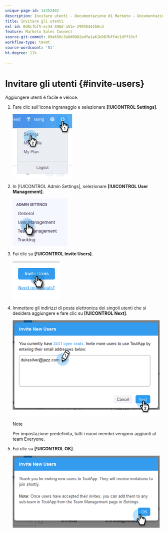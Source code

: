 ```yaml
---
unique-page-id: 14352402
description: Invitare utenti - Documentazione di Marketo - Documentazione del prodotto
title: Invitare gli utenti
exl-id: 0d8cfbf5-ec34-498d-a51e-29935442b0cd
feature: Marketo Sales Connect
source-git-commit: 09a656c3a0d0002edfa1a61b987bff4c1dff33cf
workflow-type: tm+mt
source-wordcount: '51'
ht-degree: 11%

---
```


# Invitare gli utenti {#invite-users}

Aggiungere utenti è facile e veloce.

1. Fare clic sull&#39;icona ingranaggio e selezionare **[!UICONTROL Settings]**.

   ![](assets/one.png)

1. In [!UICONTROL Admin Settings], selezionare **[!UICONTROL User Management]**.

   ![](assets/invite-team-members-2.png)

1. Fai clic su **[!UICONTROL Invite Users]**.

   ![](assets/invite-team-members-3.png)

1. Immettere gli indirizzi di posta elettronica dei singoli utenti che si desidera aggiungere e fare clic su **[!UICONTROL Next]**.

   ![](assets/four.png)

   >[!NOTE]
   >
   >Per impostazione predefinita, tutti i nuovi membri vengono aggiunti al team Everyone.

1. Fai clic su **[!UICONTROL OK]**.

   ![](assets/five.png)
